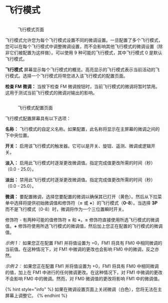 # 飞行模式

<figure><img src="/.gitbook/assets/FM1.png" alt=""><figcaption><p>飞行模式页面</p></figcaption></figure>

飞行模式允许您为每个飞行模式设置不同的微调设置。一旦配置了多个飞行模式，您可以在每个飞行模式中调整微调设置，而不会影响其他飞行模式的微调设置（除非它们被配置为这样做）。可以使用 9 种可能的飞行模式，其中飞行模式 0 是默认飞行模式。

**飞行模式** 屏幕显示每个飞行模式的概览。高亮显示的飞行模式表示当前活动的飞行模式。选择一个飞行模式将带您进入该飞行模式的配置页面。

**检查 FM 微调：** 当按下检查 FM 微调按钮时，当前飞行模式的微调将暂时禁用。这用于测试当前飞行模式的微调对输出的影响。

<figure><img src="/.gitbook/assets/FM2.png" alt=""><figcaption><p>飞行模式配置页面</p></figcaption></figure>

飞行模式配置屏幕具有以下选项：

**名称：** 飞行模式的自定义名称。如果配置，此名称将显示在主屏幕的微调之间的下中央位置。

**开关：** 启用该飞行模式的触发器。它可以是开关、旋钮、遥测、微调或逻辑开关。

**淡入：** 启用此飞行模式时逐渐更改微调值。指定完成值更改所需的时间（秒）（0.0 - 25.0）。

**淡出：** 禁用此飞行模式时逐渐更改微调值。指定完成值更改所需的时间（秒）（0.0 - 25.0）。

**微调：** 要配置微调，选择您要配置的微调以确保其已打开（黄色）。然后从下拉菜单中选择将提供初始微调值和修饰符（**=** 或 **+**）的飞行模式（**0-8**）。当选择 **3P** 而不是飞行模式（0-8）时，微调将作为一个三位置瞬时开关。

修饰符 - 有两种可能的值修饰符 **=** 和 **+**。**=** 修饰符直接使用所选飞行模式的微调值。**+** 修饰符使用所选飞行模式的微调值，然后加上您正在配置的飞行模式的微调值。

_示例 1：_ 如果您正在配置 FM1 并将值设置为 =0，FM1 将具有 FM0 中相同微调的当前值。在这种情况下，对 FM1 中微调的更改也会影响 FM0 中的微调，反之亦然。

_示例 2：_ 如果您正在配置 FM1 并将值设置为 +0，FM1 将具有 FM0 中相同微调的值，加上在 FM1 中进行的任何微调更改。在这种情况下，对 FM1 中微调的更改不会影响 FM0 中的微调。然而，对 FM0 微调值的更改将影响 FM1 中的微调值。

{% hint style="info" %}
如果在微调设置页面上关闭微调（白色），您将无法在主屏幕上调整它。
{% endhint %}